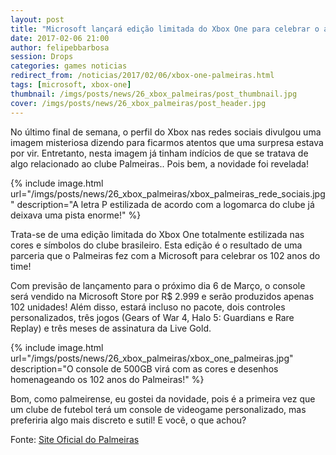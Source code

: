 ```yaml
---
layout: post
title: "Microsoft lançará edição limitada do Xbox One para celebrar o aniversário do Palmeiras"
date: 2017-02-06 21:00
author: felipebbarbosa
session: Drops
categories: games noticias
redirect_from: /noticias/2017/02/06/xbox-one-palmeiras.html
tags: [microsoft, xbox-one]
thumbnail: /imgs/posts/news/26_xbox_palmeiras/post_thumbnail.jpg
cover: /imgs/posts/news/26_xbox_palmeiras/post_header.jpg
---
```


No último final de semana, o perfil do Xbox nas redes sociais divulgou uma imagem misteriosa dizendo para ficarmos atentos que uma surpresa estava por vir. Entretanto, nesta imagem já tinham indícios de que se tratava de algo relacionado ao clube Palmeiras.. Pois bem, a novidade foi revelada!

<!--more-->

{% include image.html url="/imgs/posts/news/26_xbox_palmeiras/xbox_palmeiras_rede_sociais.jpg" description="A letra P estilizada de acordo com a logomarca do clube já deixava uma pista enorme!" %}

Trata-se de uma edição limitada do Xbox One totalmente estilizada nas cores e símbolos do clube brasileiro. Esta edição é o resultado de uma parceria que o Palmeiras fez com a Microsoft para celebrar os 102 anos do time!

Com previsão de lançamento para o próximo dia 6 de Março, o console será vendido na Microsoft Store por R\$ 2.999 e serão produzidos apenas 102 unidades! Além disso, estará incluso no pacote, dois controles personalizados, três jogos (Gears of War 4, Halo 5: Guardians e Rare Replay) e três meses de assinatura da Live Gold.

{% include image.html url="/imgs/posts/news/26_xbox_palmeiras/xbox_one_palmeiras.jpg" description="O console de 500GB virá com as cores e desenhos homenageando os 102 anos do Palmeiras!" %}

Bom, como palmeirense, eu gostei da novidade, pois é a primeira vez que um clube de futebol terá um console de videogame personalizado, mas preferiria algo mais discreto e sutil! E você, o que achou?

Fonte: [Site Oficial do Palmeiras](http://www.palmeiras.com.br/news/2017/02/06/palmeiras-e-o-primeiro-clube-do-mundo-a-ter-um-modelo-personalizado-do-xbox.shtml)
